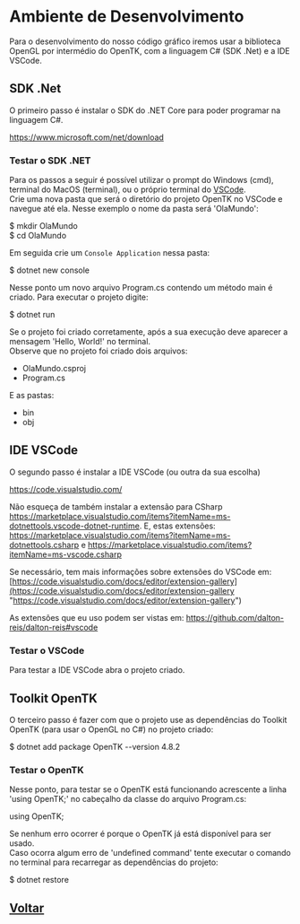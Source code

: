 # Ambiente de Desenvolvimento

Para o desenvolvimento do nosso código gráfico iremos usar a biblioteca OpenGL por intermédio do OpenTK, com a linguagem C# (SDK .Net) e a IDE VSCode.  

## SDK .Net

O primeiro passo é instalar o SDK do .NET Core para poder programar na linguagem C#.  

<https://www.microsoft.com/net/download>  

### Testar o SDK .NET

Para os passos a seguir é possível utilizar o prompt do Windows (cmd), terminal do MacOS (terminal), ou o próprio terminal do [VSCode](#ide-vscode).  
Crie uma nova pasta que será o diretório do projeto OpenTK no VSCode e navegue até ela. Nesse exemplo o nome da pasta será 'OlaMundo':  

  $ mkdir OlaMundo  
  $ cd OlaMundo  

Em seguida crie um ```Console Application``` nessa pasta:  

  $ dotnet new console  

Nesse ponto um novo arquivo Program.cs contendo um método main é criado. Para executar o projeto digite:  

  $ dotnet run  

Se o projeto foi criado corretamente, após a sua execução deve aparecer a mensagem 'Hello, World!' no terminal.  
Observe que no projeto foi criado dois arquivos:  

- OlaMundo.csproj  
- Program.cs  

E as pastas:

- bin  
- obj  

## IDE VSCode

O segundo passo é instalar a IDE VSCode (ou outra da sua escolha)  

<https://code.visualstudio.com/>  

Não esqueça de também instalar a extensão para CSharp <https://marketplace.visualstudio.com/items?itemName=ms-dotnettools.vscode-dotnet-runtime>. E, estas extensões: <https://marketplace.visualstudio.com/items?itemName=ms-dotnettools.csharp> e <https://marketplace.visualstudio.com/items?itemName=ms-vscode.csharp>  

Se necessário, tem mais informações sobre extensões do VSCode em: [https://code.visualstudio.com/docs/editor/extension-gallery](https://code.visualstudio.com/docs/editor/extension-gallery "https://code.visualstudio.com/docs/editor/extension-gallery")  

As extensões que eu uso podem ser vistas em: <https://github.com/dalton-reis/dalton-reis#vscode>  

### Testar o VSCode

Para testar a IDE VSCode abra o projeto criado.  

## Toolkit OpenTK

O terceiro passo é fazer com que o projeto use as dependências do Toolkit OpenTK (para usar o OpenGL no C#) no projeto criado:  

  $ dotnet add package OpenTK --version 4.8.2

### Testar o OpenTK

Nesse ponto, para testar se o OpenTK está funcionando acrescente a linha 'using OpenTK;' no cabeçalho da classe do arquivo Program.cs:  

  using OpenTK;  

Se nenhum erro ocorrer é porque o OpenTK já está disponível para ser usado.  
Caso ocorra algum erro de 'undefined command' tente executar o comando no terminal para recarregar as dependências do projeto:  

  $ dotnet restore

## [Voltar](./README.md#opentk)  
